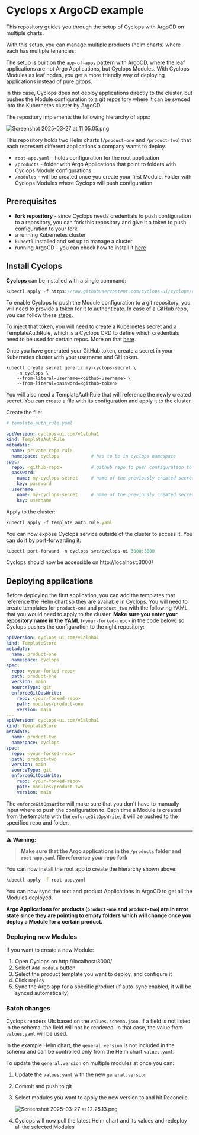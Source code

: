 # Cyclops x ArgoCD example

This repository guides you through the setup of Cyclops with ArgoCD on multiple charts.

With this setup, you can manage multiple products (helm charts) where each has multiple tenancies.

The setup is built on the `app-of-apps` pattern with ArgoCD, where the leaf applications are not Argo Applications, but Cyclops Modules. With Cyclops Modules as leaf nodes, you get a more friendly way of deploying applications instead of pure gitops.

In this case, Cyclops does not deploy applications directly to the cluster, but pushes the Module configuration to a git repository where it can be synced into the Kubernetes cluster by ArgoCD.

The repository implements the following hierarchy of apps:

![Screenshot 2025-03-27 at 11.05.05.png](attachment:169dfd88-ade9-4a26-bd29-957c6351e2d3:Screenshot_2025-03-27_at_11.05.05.png)

This repository holds two Helm charts (`/product-one` and `/product-two`) that each represent different applications a company wants to deploy.

- `root-app.yaml` - holds configuration for the root application
- `/products` - folder with Argo Applications that point to folders with Cyclops Module configurations
- `/modules` - will be created once you create your first Module. Folder with Cyclops Modules where Cyclops will push configuration

## Prerequisites

- **fork repository** - since Cyclops needs credentials to push configuration to a repository, you can fork this repository and give it a token to push configuration to your fork
- a running Kubernetes cluster
- `kubectl` installed and set up to manage a cluster
- running ArgoCD - you can check how to install it [here](https://argo-cd.readthedocs.io/en/stable/#getting-started)

## Install Cyclops

**Cyclops** can be installed with a single command:

```jsx
kubectl apply -f https://raw.githubusercontent.com/cyclops-ui/cyclops/v0.19.0-rc.3/install/cyclops-install.yaml
```

To enable Cyclops to push the Module configuration to a git repository, you will need to provide a token for it to authenticate. In case of a GitHub repo, you can follow these [steps](https://docs.github.com/en/authentication/keeping-your-account-and-data-secure/managing-your-personal-access-tokens#creating-a-personal-access-token-classic).

To inject that token, you will need to create a Kubernetes secret and a TemplateAuthRule, which is a Cyclops CRD to define which credentials need to be used for certain repos. More on that [here](https://cyclops-ui.com/docs/templates/private_templates).

Once you have generated your GitHub token, create a secret in your Kubernetes cluster with your username and GH token.

```
kubectl create secret generic my-cyclops-secret \
    -n cyclops \
    --from-literal=username=<github-username> \
    --from-literal=password=<github-token>
```

You will also need a TemplateAuthRule that will reference the newly created secret. You can create a file with its configuration and apply it to the cluster.

Create the file:

```yaml
# template_auth_rule.yaml

apiVersion: cyclops-ui.com/v1alpha1
kind: TemplateAuthRule
metadata:
  name: private-repo-rule
  namespace: cyclops            # has to be in cyclops namespace
spec:
  repo: <github-repo>           # github repo to push configuration to
  password:
    name: my-cyclops-secret     # name of the previously created secret
    key: password
  username:
    name: my-cyclops-secret     # name of the previously created secret
    key: username
```

Apply to the cluster:

```jsx
kubectl apply -f template_auth_rule.yaml
```

You can now expose Cyclops service outside of the cluster to access it. You can do it by port-forwarding it:

```jsx
kubectl port-forward -n cyclops svc/cyclops-ui 3000:3000
```

Cyclops should now be accessible on http://localhost:3000/

## Deploying applications

Before deploying the first application, you can add the templates that reference the Helm chart so they are available in Cyclops. You will need to create templates for `product-one` and `product_two` with the following YAML that you would need to apply to the cluster. **Make sure you enter your repository name in the YAML** (`<your-forked-repo>` in the code below) so Cyclops pushes the configuration to the right repository:

```yaml
apiVersion: cyclops-ui.com/v1alpha1
kind: TemplateStore
metadata:
  name: product-one
  namespace: cyclops
spec:
  repo: <your-forked-repo>
  path: product-one
  version: main
  sourceType: git
  enforceGitOpsWrite:
    repo: <your-forked-repo>
    path: modules/product-one
    version: main
---
apiVersion: cyclops-ui.com/v1alpha1
kind: TemplateStore
metadata:
  name: product-two
  namespace: cyclops
spec:
  repo: <your-forked-repo>
  path: product-two
  version: main
  sourceType: git
  enforceGitOpsWrite:
    repo: <your-forked-repo>
    path: modules/product-two
    version: main

```

The `enforceGitOpsWrite` will make sure that you don't have to manually input where to push the configuration to. Each time a Module is created from the template with the `enforceGitOpsWrite`, it will be pushed to the specified repo and folder.

---

⚠️ **Warning:**
> **Make sure that the Argo applications in the `/products` folder and `root-app.yaml` file reference your repo fork**

You can now install the root app to create the hierarchy shown above:

```bash
kubectl apply -f root-app.yaml
```

You can now sync the root and product Applications in ArgoCD to get all the Modules deployed.

**Argo Applications for products (`product-one` and `product-two`) are in error state since they are pointing to empty folders which will change once you deploy a Module for a certain product.**

### Deploying new Modules

If you want to create a new Module:

1. Open Cyclops on http://localhost:3000/
2. Select `Add module` button
3. Select the product template you want to deploy, and configure it
4. Click `Deploy`
5. Sync the Argo app for a specific product (if auto-sync enabled, it will be synced automatically)

### Batch changes

Cyclops renders UIs based on the `values.schema.json`. If a field is not listed in the schema, the field will not be rendered. In that case, the value from `values.yaml` will be used.

In the example Helm chart, the `general.version` is not included in the schema and can be controlled only from the Helm chart `values.yaml`.

To update the `general.version` on multiple modules at once you can:

1. Update the `values.yaml` with the new `general.version`
2. Commit and push to git
3. Select modules you want to apply the new version to and hit Reconcile

   ![Screenshot 2025-03-27 at 12.25.13.png](attachment:6dd2014b-7f32-4032-9308-001914c0aec6:Screenshot_2025-03-27_at_12.25.13.png)

4. Cyclops will now pull the latest Helm chart and its values and redeploy all the selected Modules
